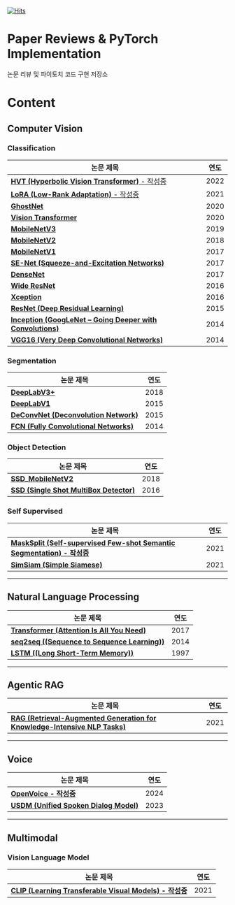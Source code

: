 [![Hits](https://hits.seeyoufarm.com/api/count/incr/badge.svg?url=https%3A%2F%2Fgithub.com%2FPARKYUNSU%2Fpytorch_imple&count_bg=%2379C83D&title_bg=%23555555&icon=&icon_color=%23E7E7E7&title=hits&edge_flat=false)](https://hits.seeyoufarm.com)

# Paper Reviews & PyTorch Implementation
논문 리뷰 및 파이토치 코드 구현 저장소

# Content
## Computer Vision
### Classification
| 논문 제목                                                   | 연도 |
|-----------------------------------------------------------|-----|
| [**HVT (Hyperbolic Vision Transformer)** - 작성중](https://github.com/PARKYUNSU/pytorch_imple/tree/main/CV/Classification/HVT)                   | 2022 |
| [**LoRA (Low-Rank Adaptation)** - 작성중](https://github.com/PARKYUNSU/pytorch_imple/tree/main/CV/Classification/LoRA)                            | 2021 |
| [**GhostNet**](https://github.com/PARKYUNSU/pytorch_imple/tree/main/CV/Classification/GhostNet)                                              | 2020 |
| [**Vision Transformer**](https://github.com/PARKYUNSU/pytorch_imple/tree/main/CV/Classification/Vision_Transformer)                           | 2020 |
| [**MobileNetV3**](https://github.com/PARKYUNSU/pytorch_imple/tree/main/CV/Classification/MobileNetV3)                                          | 2019 |
| [**MobileNetV2**](https://github.com/PARKYUNSU/pytorch_imple/tree/main/CV/Classification/MobileNetV2)                                          | 2018 |
| [**MobileNetV1**](https://github.com/PARKYUNSU/pytorch_imple/tree/main/CV/Classification/MobileNetV1)                                          | 2017 |
| [**SE-Net (Squeeze-and-Excitation Networks)**](https://github.com/PARKYUNSU/pytorch_imple/tree/main/CV/Classification/SE-Net)                    | 2017 |
| [**DenseNet**](https://github.com/PARKYUNSU/pytorch_imple/tree/main/CV/Classification/DenseNet)                                              | 2017 |
| [**Wide ResNet**](https://github.com/PARKYUNSU/pytorch_imple/tree/main/CV/Classification/Wide_ResNet)                                           | 2016 |
| [**Xception**](https://github.com/PARKYUNSU/pytorch_imple/tree/main/CV/Classification/Xception)                                              | 2016 |
| [**ResNet (Deep Residual Learning)**](https://github.com/PARKYUNSU/pytorch_imple/tree/main/CV/Classification/Resnet)                             | 2015 |
| [**Inception (GoogLeNet – Going Deeper with Convolutions)**](https://github.com/PARKYUNSU/pytorch_imple/tree/main/CV/Classification/Inception) | 2014 |
| [**VGG16 (Very Deep Convolutional Networks)**](https://github.com/PARKYUNSU/pytorch_imple/tree/main/CV/Classification/vgg16)                      | 2014 |

### Segmentation
| 논문 제목                                    | 연도 |
|---------------------------------------------|-----|
| **[DeepLabV3+](https://github.com/PARKYUNSU/pytorch_imple/tree/main/CV/Segmentation/DeeplabV3_Plus)**  | 2018 |
| **[DeepLabV1](https://github.com/PARKYUNSU/pytorch_imple/tree/main/CV/Segmentation/DeepLabV1)**        | 2015 |
| **[DeConvNet (Deconvolution Network)](https://github.com/PARKYUNSU/pytorch_imple/tree/main/CV/Segmentation/DeConvNet)**         | 2015 |
| **[FCN (Fully Convolutional Networks)](https://github.com/PARKYUNSU/pytorch_imple/tree/main/CV/Segmentation/FCN)**                    | 2014 |

### Object Detection
| 논문 제목                                    | 연도 |
|---------------------------------------------|-----|
| **[SSD_MobileNetV2](https://github.com/PARKYUNSU/pytorch_imple/tree/main/CV/Object_Detection/SSD_MobilenetV2)**  | 2018 |
| **[SSD (Single Shot MultiBox Detector)](https://github.com/PARKYUNSU/pytorch_imple/tree/main/CV/Object_Detection/SSD)**  | 2016 |

### Self Supervised
| 논문 제목                                    | 연도 |
|---------------------------------------------|-----|
| **[MaskSplit (Self-supervised Few-shot Semantic Segmentation) - 작성중](https://github.com/PARKYUNSU/pytorch_imple/tree/main/CV/Self%20Supervised/MaskSplit)**  | 2021 |
| **[SimSiam (Simple Siamese)](https://github.com/PARKYUNSU/pytorch_imple/tree/main/CV/Self%20Supervised/SimSiam)**  | 2021 |

---

## Natural Language Processing
| 논문 제목                                    | 연도 |
|---------------------------------------------|-----|
| **[Transformer (Attention Is All You Need)](https://github.com/PARKYUNSU/pytorch_imple/tree/main/NLP/Transformer)**  | 2017 |
| **[seq2seq ((Sequence to Sequence Learning))](https://github.com/PARKYUNSU/pytorch_imple/tree/main/NLP/seq2seq)**  | 2014 |
| **[LSTM ((Long Short-Term Memory))](https://github.com/PARKYUNSU/pytorch_imple/tree/main/NLP/LSTM)**  | 1997 |

---

## Agentic RAG
| 논문 제목                                    | 연도 |
|---------------------------------------------|-----|
| **[RAG (Retrieval-Augmented Generation for Knowledge-Intensive NLP Tasks)](https://github.com/PARKYUNSU/pytorch_imple/tree/main/Agentic%20RAG/Basic%20Agentic%20RAG)**  | 2021 |

---

## Voice

| 논문 제목                                    | 연도 |
|---------------------------------------------|-----|
| **[OpenVoice - 작성중](https://github.com/PARKYUNSU/pytorch_imple/tree/main/Audio/OpenVoice)**  | 2024 |
| **[USDM (Unified Spoken Dialog Model)](https://github.com/PARKYUNSU/pytorch_imple/tree/main/Audio/USDM)**  | 2023 |

---

## Multimodal
### Vision Language Model
| 논문 제목                                    | 연도 |
|---------------------------------------------|-----|
| **[CLIP (Learning Transferable Visual Models) - 작성중](https://github.com/PARKYUNSU/pytorch_imple/tree/main/Vision%20Language/CLIP)**  | 2021 |



 
